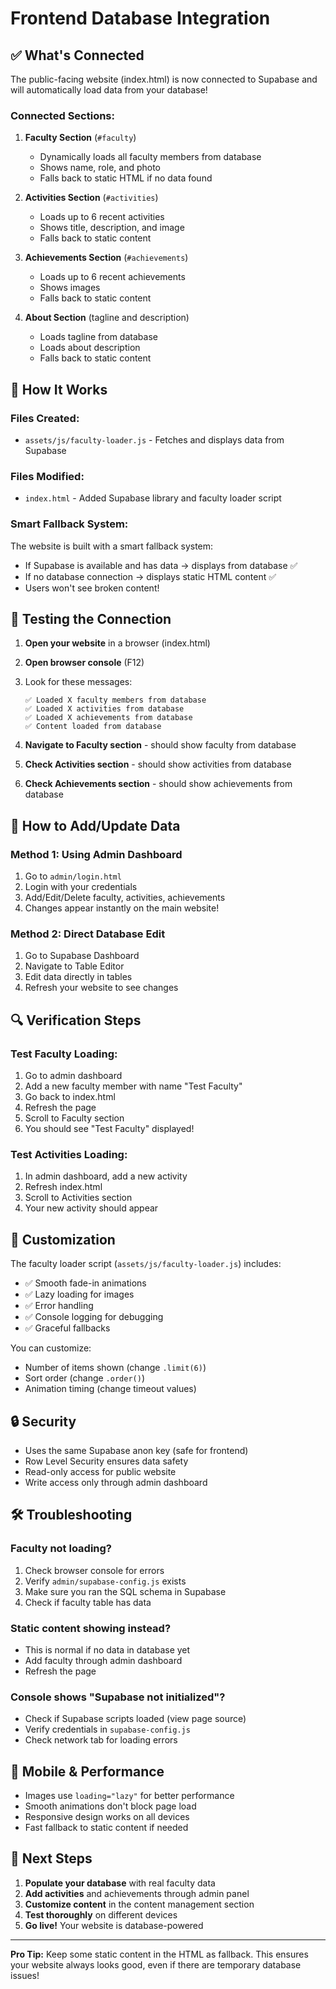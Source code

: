 # Frontend Database Integration

## ✅ What's Connected

The public-facing website (index.html) is now connected to Supabase and will automatically load data from your database!

### Connected Sections:

1. **Faculty Section** (`#faculty`)
   - Dynamically loads all faculty members from database
   - Shows name, role, and photo
   - Falls back to static HTML if no data found

2. **Activities Section** (`#activities`)
   - Loads up to 6 recent activities
   - Shows title, description, and image
   - Falls back to static content

3. **Achievements Section** (`#achievements`)
   - Loads up to 6 recent achievements
   - Shows images
   - Falls back to static content

4. **About Section** (tagline and description)
   - Loads tagline from database
   - Loads about description
   - Falls back to static content

## 🎯 How It Works

### Files Created:
- `assets/js/faculty-loader.js` - Fetches and displays data from Supabase

### Files Modified:
- `index.html` - Added Supabase library and faculty loader script

### Smart Fallback System:
The website is built with a smart fallback system:
- If Supabase is available and has data → displays from database ✅
- If no database connection → displays static HTML content ✅
- Users won't see broken content!

## 🚀 Testing the Connection

1. **Open your website** in a browser (index.html)
2. **Open browser console** (F12)
3. Look for these messages:
   ```
   ✅ Loaded X faculty members from database
   ✅ Loaded X activities from database
   ✅ Loaded X achievements from database
   ✅ Content loaded from database
   ```

4. **Navigate to Faculty section** - should show faculty from database
5. **Check Activities section** - should show activities from database
6. **Check Achievements section** - should show achievements from database

## 📝 How to Add/Update Data

### Method 1: Using Admin Dashboard
1. Go to `admin/login.html`
2. Login with your credentials
3. Add/Edit/Delete faculty, activities, achievements
4. Changes appear instantly on the main website!

### Method 2: Direct Database Edit
1. Go to Supabase Dashboard
2. Navigate to Table Editor
3. Edit data directly in tables
4. Refresh your website to see changes

## 🔍 Verification Steps

### Test Faculty Loading:
1. Go to admin dashboard
2. Add a new faculty member with name "Test Faculty"
3. Go back to index.html
4. Refresh the page
5. Scroll to Faculty section
6. You should see "Test Faculty" displayed!

### Test Activities Loading:
1. In admin dashboard, add a new activity
2. Refresh index.html
3. Scroll to Activities section
4. Your new activity should appear

## 🎨 Customization

The faculty loader script (`assets/js/faculty-loader.js`) includes:
- ✅ Smooth fade-in animations
- ✅ Lazy loading for images
- ✅ Error handling
- ✅ Console logging for debugging
- ✅ Graceful fallbacks

You can customize:
- Number of items shown (change `.limit(6)`)
- Sort order (change `.order()`)
- Animation timing (change timeout values)

## 🔒 Security

- Uses the same Supabase anon key (safe for frontend)
- Row Level Security ensures data safety
- Read-only access for public website
- Write access only through admin dashboard

## 🛠️ Troubleshooting

### Faculty not loading?
1. Check browser console for errors
2. Verify `admin/supabase-config.js` exists
3. Make sure you ran the SQL schema in Supabase
4. Check if faculty table has data

### Static content showing instead?
- This is normal if no data in database yet
- Add faculty through admin dashboard
- Refresh the page

### Console shows "Supabase not initialized"?
- Check if Supabase scripts loaded (view page source)
- Verify credentials in `supabase-config.js`
- Check network tab for loading errors

## 📱 Mobile & Performance

- Images use `loading="lazy"` for better performance
- Smooth animations don't block page load
- Responsive design works on all devices
- Fast fallback to static content if needed

## 🎉 Next Steps

1. **Populate your database** with real faculty data
2. **Add activities** and achievements through admin panel
3. **Customize content** in the content management section
4. **Test thoroughly** on different devices
5. **Go live!** Your website is database-powered

---

**Pro Tip:** Keep some static content in the HTML as fallback. This ensures your website always looks good, even if there are temporary database issues!
